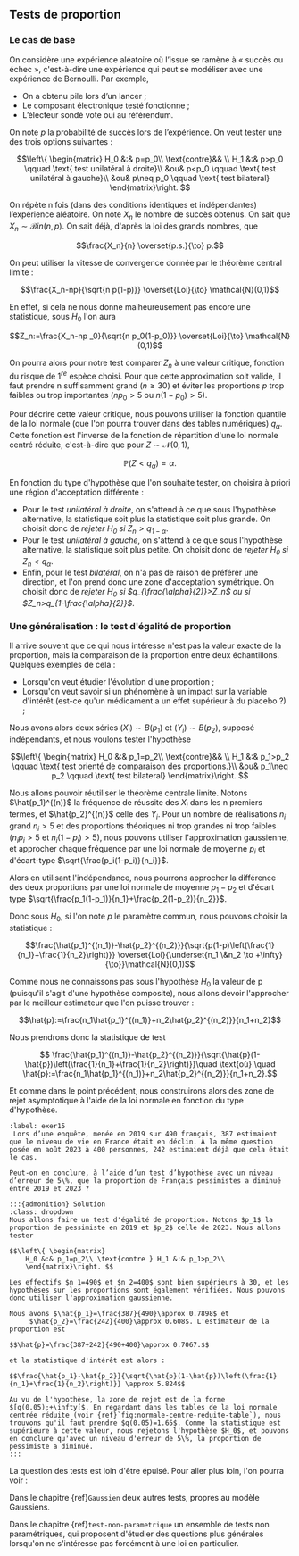 ## Tests de proportion

### Le cas de base
On considère une expérience aléatoire où l’issue se ramène à « succès ou échec », c'est-à-dire une expérience qui peut se modéliser avec une expérience de Bernoulli. Par exemple,

- On a obtenu pile lors d’un lancer ;
- Le composant électronique testé fonctionne ;
- L’électeur sondé vote oui au référendum.


On note $p$ la probabilité de succès lors de l’expérience. On veut tester une des trois options suivantes :


$$\left\{ \begin{matrix}
    H_0 &:& p=p_0\\ \text{contre}&& \\ H_1 &:& p>p_0 \qquad \text{ test unilatéral à droite}\\
    &ou& p<p_0 \qquad \text{ test unilatéral à gauche}\\
    &ou& p\neq p_0 \qquad \text{ test bilateral}
\end{matrix}\right. $$


On répète n fois (dans des conditions identiques et indépendantes) l’expérience aléatoire. On note $X_n$ le nombre de succès obtenus. On sait que $X_n \sim \mathcal{B}in(n,p)$. On sait déjà, d'après la loi des grands nombres, que 

$$\frac{X_n}{n} \overset{p.s.}{\to} p.$$

On peut utiliser la vitesse de convergence donnée par le théorème central limite :

$$\frac{X_n-np}{\sqrt{n p(1-p)}} \overset{Loi}{\to} \mathcal{N}(0,1)$$

En effet, si cela ne nous donne malheureusement pas encore une statistique, sous $H_0$ l'on aura 

$$Z_n:=\frac{X_n-np
_0}{\sqrt{n p_0(1-p_0)}} \overset{Loi}{\to} \mathcal{N}(0,1)$$

On pourra alors pour notre test comparer $Z_n$ à une valeur critique, fonction du risque de $1^{re}$ espèce choisi. Pour que cette approximation soit valide, il faut prendre n suffisamment grand ($n\geq 30$) et éviter les proportions $p$ trop faibles ou trop importantes ($np_0>5$ ou $n(1-p_0)>5$).

Pour décrire cette valeur critique, nous pouvons utiliser la fonction quantile de la loi normale (que l'on pourra trouver dans des tables numériques) $q_\alpha$. Cette fonction est l'inverse de la fonction de répartition d'une loi normale centré réduite, c'est-à-dire que pour $Z\sim \mathcal{N}(0,1)$, 

$$\mathbb{P}(Z<q_\alpha)=\alpha.$$

En fonction du type d'hypothèse que l'on souhaite tester, on choisira à priori une région d'acceptation différente :

- Pour le test _unilatéral à droite_, on s'attend à ce que sous l'hypothèse alternative, la statistique soit plus la statistique soit plus grande. On choisit donc de _rejeter $H_0$ si $Z_n>q_{1-\alpha}$_.
- Pour le test _unilatéral à gauche_, on s'attend à ce que sous l'hypothèse alternative, la statistique soit plus petite. On choisit donc de _rejeter $H_0$ si $Z_n<q_{\alpha}$_.
- Enfin, pour le test _bilatéral_, on n'a pas de raison de préférer une direction, et l'on prend donc une zone d'acceptation symétrique. On choisit donc de _rejeter $H_0$ si $q_{\frac{\alpha}{2}}>Z_n$ ou si $Z_n>q_{1-\frac{\alpha}{2}}$_.


### Une généralisation : le test d'égalité de proportion

Il arrive souvent que ce qui nous intéresse n'est pas la valeur exacte de la proportion, mais la comparaison de la proportion entre deux échantillons. Quelques exemples de cela :

- Lorsqu'on veut étudier l'évolution d'une proportion ;
- Lorsqu'on veut savoir si un phénomène à un impact sur la variable d'intérêt (est-ce qu'un médicament a un effet supérieur à du placebo ?) ;

Nous avons alors deux séries $(X_i)\sim B(p_1)$ et $(Y_i)\sim B(p_2)$, supposé indépendants, et nous voulons tester l'hypothèse 

$$\left\{ \begin{matrix}
    H_0 &:& p_1=p_2\\ \text{contre}&& \\ H_1 &:& p_1>p_2 \qquad \text{ test orienté de comparaison des proportions.}\\
    &ou& p_1\neq p_2 \qquad \text{ test bilateral}
\end{matrix}\right. $$

Nous allons pouvoir réutiliser le théorème centrale limite. Notons $\hat{p_1}^{(n)}$ la fréquence de réussite des $X_i$ dans les n premiers termes, et $\hat{p_2}^{(n)}$ celle des $Y_i$. Pour un nombre de réalisations $n_i$ grand $n_i>5$ et des proportions théoriques ni trop grandes ni trop faibles ($n_ip_i >5$ et $n_i(1-p_i)>5$), nous pouvons utiliser l'approximation gaussienne, et approcher chaque fréquence par une loi normale de moyenne $p_i$ et d'écart-type $\sqrt{\frac{p_i(1-p_i)}{n_i}}$. 

Alors en utilisant l'indépendance, nous pourrons approcher la différence des deux proportions par une loi normale de moyenne $p_1-p_2$ et d'écart type $\sqrt{\frac{p_1(1-p_1)}{n_1}+\frac{p_2(1-p_2)}{n_2}}$.

Donc sous $H_0$, si l'on note $p$ le paramètre commun, nous pouvons choisir la statistique : 

$$\frac{\hat{p_1}^{(n_1)}-\hat{p_2}^{(n_2)}}{\sqrt{p(1-p)\left(\frac{1}{n_1}+\frac{1}{n_2}\right)}} \overset{Loi}{\underset{n_1 \&n_2 \to +\infty}{\to}}\mathcal{N}(0,1)$$

Comme nous ne connaissons pas sous l'hypothèse $H_0$ la valeur de p (puisqu'il s'agit d'une hypothèse composite), nous allons devoir l'approcher par le meilleur estimateur que l'on puisse trouver :

$$\hat{p}:=\frac{n_1\hat{p_1}^{(n_1)}+n_2\hat{p_2}^{(n_2)}}{n_1+n_2}$$

Nous prendrons donc la statistique de test

$$ \frac{\hat{p_1}^{(n_1)}-\hat{p_2}^{(n_2)}}{\sqrt{\hat{p}(1-\hat{p})\left(\frac{1}{n_1}+\frac{1}{n_2}\right)}}\quad \text{où} \quad \hat{p}:=\frac{n_1\hat{p_1}^{(n_1)}+n_2\hat{p_2}^{(n_2)}}{n_1+n_2}.$$

Et comme dans le point précédent, nous construirons alors des zone de rejet asymptotique à l'aide de la loi normale en fonction du type d'hypothèse.

```{exercise}
:label: exer15
 Lors d’une enquête, menée en 2019 sur 490 français, 387 estimaient que le niveau de vie en France était en déclin. À la même question posée en août 2023 à 400 personnes, 242 estimaient déjà que cela était le cas.
 
Peut-on en conclure, à l’aide d’un test d’hypothèse avec un niveau d’erreur de 5\%, que la proportion de Français pessimistes a diminué entre 2019 et 2023 ?

:::{admonition} Solution 
:class: dropdown
Nous allons faire un test d'égalité de proportion. Notons $p_1$ la proportion de pessimiste en 2019 et $p_2$ celle de 2023. Nous allons tester
   
$$\left\{ \begin{matrix}
    H_0 &:& p_1=p_2\\ \text{contre } H_1 &:& p_1>p_2\\
    \end{matrix}\right. $$
    
Les effectifs $n_1=490$ et $n_2=400$ sont bien supérieurs à 30, et les hypothèses sur les proportions sont également vérifiées. Nous pouvons donc utiliser l'approximation gaussienne.

Nous avons $\hat{p_1}=\frac{387}{490}\approx 0.7898$ et
     $\hat{p_2}=\frac{242}{400}\approx 0.608$. L'estimateur de la proportion est 

$$\hat{p}=\frac{387+242}{490+400}\approx 0.7067.$$

et la statistique d'intérêt est alors :
     
$$\frac{\hat{p_1}-\hat{p_2}}{\sqrt{\hat{p}(1-\hat{p})\left(\frac{1}{n_1}+\frac{1}{n_2}\right)}} \approx 5.824$$

Au vu de l'hypothèse, la zone de rejet est de la forme $[q(0.05);+\infty[$. En regardant dans les tables de la loi normale centrée réduite (voir {ref}`fig:normale-centre-reduite-table`), nous trouvons qu'il faut prendre $q(0.05)=1.65$. Comme la statistique est supérieure à cette valeur, nous rejetons l'hypothèse $H_0$, et pouvons en conclure qu'avec un niveau d'erreur de 5\%, la proportion de pessimiste a diminué.
:::
```

La question des tests est loin d'être épuisé. Pour aller plus loin, l'on pourra voir :

 Dans le chapitre {ref}`Gaussien` deux autres tests, propres au modèle Gaussiens.


Dans le chapitre {ref}`test-non-parametrique` un ensemble de tests non paramétriques, qui proposent d'étudier des questions plus générales lorsqu'on ne s'intéresse pas forcément à une loi en particulier.





    